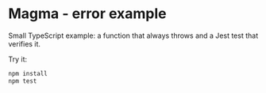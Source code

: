 # Magma - error example

Small TypeScript example: a function that always throws and a Jest test that verifies it.

Try it:

```powershell
npm install
npm test
```
